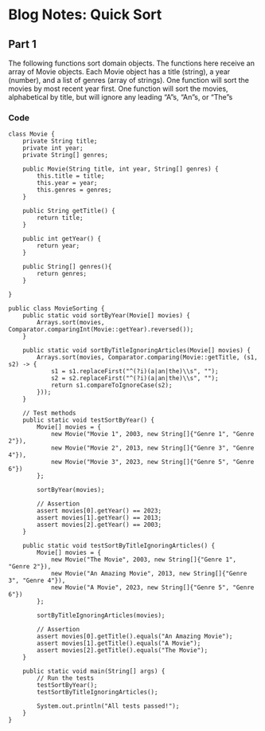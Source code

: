 # Blog Notes: Quick Sort

## Part 1

The following functions sort domain objects. The functions here receive an array of Movie objects. Each Movie object has a title (string), a year (number), and a list of genres (array of strings). One function will sort the movies by most recent year first. One function will sort the movies, alphabetical by title, but will ignore any leading “A”s, “An”s, or “The”s


### Code

```
class Movie {
    private String title;
    private int year;
    private String[] genres;

    public Movie(String title, int year, String[] genres) {
        this.title = title;
        this.year = year;
        this.genres = genres;
    }

    public String getTitle() {
        return title;
    }

    public int getYear() {
        return year;
    }

    public String[] genres(){
        return genres;
    }

}

public class MovieSorting {
    public static void sortByYear(Movie[] movies) {
        Arrays.sort(movies, Comparator.comparingInt(Movie::getYear).reversed());
    }

    public static void sortByTitleIgnoringArticles(Movie[] movies) {
        Arrays.sort(movies, Comparator.comparing(Movie::getTitle, (s1, s2) -> {
            s1 = s1.replaceFirst("^(?i)(a|an|the)\\s", "");
            s2 = s2.replaceFirst("^(?i)(a|an|the)\\s", "");
            return s1.compareToIgnoreCase(s2);
        }));
    }

    // Test methods
    public static void testSortByYear() {
        Movie[] movies = {
            new Movie("Movie 1", 2003, new String[]{"Genre 1", "Genre 2"}),
            new Movie("Movie 2", 2013, new String[]{"Genre 3", "Genre 4"}),
            new Movie("Movie 3", 2023, new String[]{"Genre 5", "Genre 6"})
        };

        sortByYear(movies);

        // Assertion
        assert movies[0].getYear() == 2023;
        assert movies[1].getYear() == 2013;
        assert movies[2].getYear() == 2003;
    }

    public static void testSortByTitleIgnoringArticles() {
        Movie[] movies = {
            new Movie("The Movie", 2003, new String[]{"Genre 1", "Genre 2"}),
            new Movie("An Amazing Movie", 2013, new String[]{"Genre 3", "Genre 4"}),
            new Movie("A Movie", 2023, new String[]{"Genre 5", "Genre 6"})
        };

        sortByTitleIgnoringArticles(movies);

        // Assertion
        assert movies[0].getTitle().equals("An Amazing Movie");
        assert movies[1].getTitle().equals("A Movie");
        assert movies[2].getTitle().equals("The Movie");
    }

    public static void main(String[] args) {
        // Run the tests
        testSortByYear();
        testSortByTitleIgnoringArticles();

        System.out.println("All tests passed!");
    }
}


```
